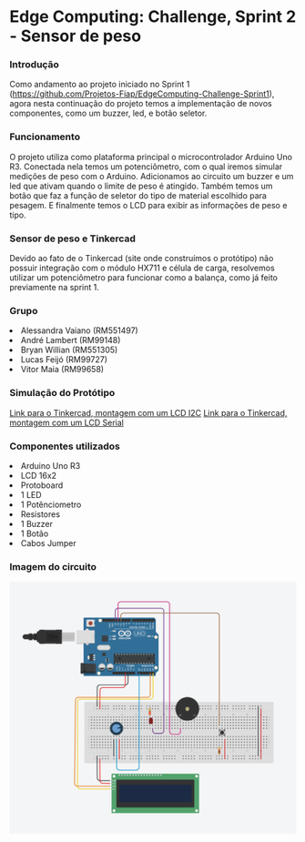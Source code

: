 # Edge Computing: Challenge, Sprint 2 - Sensor de peso 

### Introdução
Como andamento ao projeto iniciado no Sprint 1 (https://github.com/Projetos-Fiap/EdgeComputing-Challenge-Sprint1), agora nesta continuação do projeto temos a implementação de novos componentes, como um buzzer, led, e botão seletor.

### Funcionamento
O projeto utiliza como plataforma principal o microcontrolador Arduino Uno R3. Conectada nela temos um potenciômetro, com o qual iremos simular medições de peso com o Arduino. Adicionamos ao circuito um buzzer e um led que ativam quando o limite de peso é atingido. Também temos um botão que faz a função de seletor do tipo de material escolhido para pesagem. E finalmente temos o LCD para exibir as informações de peso e tipo. 

### Sensor de peso e Tinkercad
Devido ao fato de o Tinkercad (site onde construímos o protótipo) não possuir integração com o módulo HX711 e célula de carga, resolvemos utilizar um potenciômetro para funcionar como a balança, como já feito previamente na sprint 1.

### Grupo
<li>Alessandra Vaiano (RM551497)</li>  
<li>André Lambert (RM99148)</li>  
<li>Bryan Willian (RM551305)</li>
<li>Lucas Feijó (RM99727)</li>
<li>Vitor Maia (RM99658)</li>

### Simulação do Protótipo
[Link para o Tinkercad, montagem com um LCD I2C](https://www.tinkercad.com/things/iWG12Au9C4a?sharecode=7OuKyPT-MoJO6bdyMhFwCjKuZHhQZRjSGi-lMjVyCS4)
[Link para o Tinkercad, montagem com um LCD Serial](https://www.tinkercad.com/things/7msyRJChKDJ?sharecode=PU4CeosgJpSXETlzYTIAJ6y6ewrCRuf7yqVo72o1oIs)

### Componentes utilizados
<li>Arduino Uno R3</li>
<li>LCD 16x2</li>
<li>Protoboard</li>
<li>1 LED</li>
<li>1 Potênciometro</li>
<li>Resistores</li>
<li>1 Buzzer</li>
<li>1 Botão</li>
<li>Cabos Jumper</li>

### Imagem do circuito
![Imagem](https://github.com/Projetos-Fiap/EdgeComputing-Challenge-Sprint2/blob/main/circuit_LCDi2c.png?raw=true)

